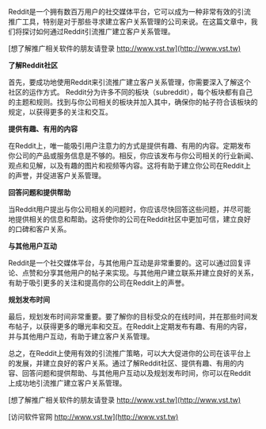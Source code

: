Reddit是一个拥有数百万用户的社交媒体平台，它可以成为一种非常有效的引流推广工具，特别是对于那些寻求建立客户关系管理的公司来说。在这篇文章中，我们将探讨如何通过Reddit引流推广建立客户关系管理。

[想了解推广相关软件的朋友请登录 http://www.vst.tw](http://www.vst.tw)

**了解Reddit社区**

首先，要成功地使用Reddit来引流推广建立客户关系管理，你需要深入了解这个社区的运作方式。 Reddit分为许多不同的板块（subreddit），每个板块都有自己的主题和规则。找到与你公司相关的板块并加入其中，确保你的帖子符合该板块的规定，以获得更多的关注和交互。

**提供有趣、有用的内容**

在Reddit上，唯一能吸引用户注意力的方式是提供有趣、有用的内容。定期发布你公司的产品或服务信息是不够的。相反，你应该发布与你公司相关的行业新闻、观点和见解，以及有趣的图片和视频等内容。这将有助于建立你公司在Reddit上的声誉，并促进客户关系管理。

**回答问题和提供帮助**

当Reddit用户提出与你公司相关的问题时，你应该尽快回答这些问题，并尽可能地提供相关的信息和帮助。这将使你的公司在Reddit社区中更加可信，建立良好的口碑和客户关系。

**与其他用户互动**

Reddit是一个社交媒体平台，与其他用户互动是非常重要的。这可以通过回复评论、点赞和分享其他用户的帖子来实现。与其他用户建立联系并建立良好的关系，有助于吸引更多的关注和提高你的公司在Reddit上的声誉。

**规划发布时间**

最后，规划发布时间非常重要。要了解你的目标受众的在线时间，并在那些时间发布帖子，以获得更多的曝光率和交互。在Reddit上定期发布有趣、有用的内容，并与其他用户互动，有助于建立客户关系管理。

总之，在Reddit上使用有效的引流推广策略，可以大大促进你的公司在该平台上的发展，并建立良好的客户关系。通过了解Reddit社区、提供有趣、有用的内容、回答问题和提供帮助、与其他用户互动以及规划发布时间，你可以在Reddit上成功地引流推广建立客户关系管理。

[想了解推广相关软件的朋友请登录 http://www.vst.tw](http://www.vst.tw)


[访问软件官网 http://www.vst.tw](http://www.vst.tw)
